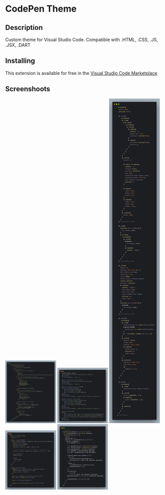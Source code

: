 # CodePen Theme


## Description

Custom theme for Visual Studio Code. Compatible with .HTML, .CSS, .JS, .JSX, .DART


## Installing

This extension is available for free in the [Visual Studio Code Marketplace](https://marketplace.visualstudio.com/items?itemName=`ziqq`.codepen-theme)

## Screenshoots

<img src="./assets/preview_html.png" width="160.58px">  <img src="./assets/preview_html_nunjucks.png" width="160.58px">  <img src="./assets/preview_scss.png" width="160.58px">  <img src="./assets/preview_js.png" width="160.58px">  <img src="./assets/preview_dart.png" width="160.58px">
